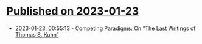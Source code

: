 # [Published on 2023-01-23](index.md)

* [2023-01-23, 00:55:13](https://news.ycombinator.com/item?id=34484128) - [Competing Paradigms: On “The Last Writings of Thomas S. Kuhn”](https://lareviewofbooks.org/article/competing-paradigms-on-the-last-writings-of-thomas-s-kuhn/)
